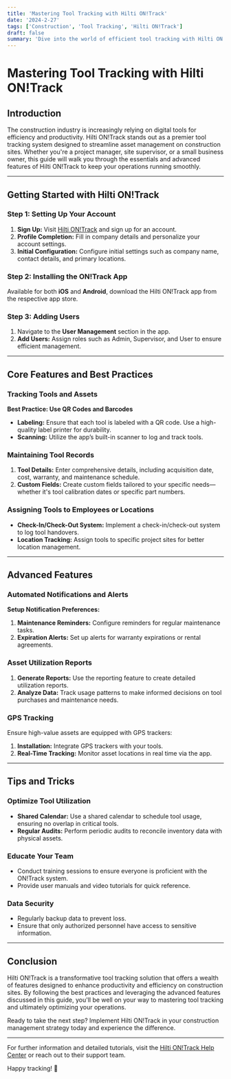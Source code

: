 ```yaml
---
title: 'Mastering Tool Tracking with Hilti ON!Track'
date: '2024-2-27'
tags: ['Construction', 'Tool Tracking', 'Hilti ON!Track']
draft: false
summary: 'Dive into the world of efficient tool tracking with Hilti ON!Track. Learn best practices, advanced tutorials, and tips to streamline construction site management.'
---
```


# Mastering Tool Tracking with Hilti ON!Track

## Introduction

The construction industry is increasingly relying on digital tools for efficiency and productivity. Hilti ON!Track stands out as a premier tool tracking system designed to streamline asset management on construction sites. Whether you're a project manager, site supervisor, or a small business owner, this guide will walk you through the essentials and advanced features of Hilti ON!Track to keep your operations running smoothly.

---

## Getting Started with Hilti ON!Track

### Step 1: Setting Up Your Account

1. **Sign Up:** Visit [Hilti ON!Track](https://www.hilti.com/ontrack) and sign up for an account.
2. **Profile Completion:** Fill in company details and personalize your account settings.
3. **Initial Configuration:** Configure initial settings such as company name, contact details, and primary locations.

### Step 2: Installing the ON!Track App

Available for both **iOS** and **Android**, download the Hilti ON!Track app from the respective app store. 

### Step 3: Adding Users

1. Navigate to the **User Management** section in the app.
2. **Add Users:** Assign roles such as Admin, Supervisor, and User to ensure efficient management.

---

## Core Features and Best Practices

### Tracking Tools and Assets

**Best Practice: Use QR Codes and Barcodes**

- **Labeling:** Ensure that each tool is labeled with a QR code. Use a high-quality label printer for durability.
- **Scanning:** Utilize the app’s built-in scanner to log and track tools.

### Maintaining Tool Records

1. **Tool Details:** Enter comprehensive details, including acquisition date, cost, warranty, and maintenance schedule.
2. **Custom Fields:** Create custom fields tailored to your specific needs—whether it's tool calibration dates or specific part numbers.

### Assigning Tools to Employees or Locations

- **Check-In/Check-Out System:** Implement a check-in/check-out system to log tool handovers.
- **Location Tracking:** Assign tools to specific project sites for better location management.

---

## Advanced Features

### Automated Notifications and Alerts

**Setup Notification Preferences:**

1. **Maintenance Reminders:** Configure reminders for regular maintenance tasks.
2. **Expiration Alerts:** Set up alerts for warranty expirations or rental agreements.

### Asset Utilization Reports

1. **Generate Reports:** Use the reporting feature to create detailed utilization reports.
2. **Analyze Data:** Track usage patterns to make informed decisions on tool purchases and maintenance needs.

### GPS Tracking

Ensure high-value assets are equipped with GPS trackers:

1. **Installation:** Integrate GPS trackers with your tools.
2. **Real-Time Tracking:** Monitor asset locations in real time via the app.

---

## Tips and Tricks

### Optimize Tool Utilization

- **Shared Calendar:** Use a shared calendar to schedule tool usage, ensuring no overlap in critical tools.
- **Regular Audits:** Perform periodic audits to reconcile inventory data with physical assets.

### Educate Your Team

- Conduct training sessions to ensure everyone is proficient with the ON!Track system.
- Provide user manuals and video tutorials for quick reference.

### Data Security

- Regularly backup data to prevent loss.
- Ensure that only authorized personnel have access to sensitive information.

---

## Conclusion

Hilti ON!Track is a transformative tool tracking solution that offers a wealth of features designed to enhance productivity and efficiency on construction sites. By following the best practices and leveraging the advanced features discussed in this guide, you'll be well on your way to mastering tool tracking and ultimately optimizing your operations.

Ready to take the next step? Implement Hilti ON!Track in your construction management strategy today and experience the difference.

---

For further information and detailed tutorials, visit the [Hilti ON!Track Help Center](https://www.hilti.com/hipl/en/support) or reach out to their support team.

Happy tracking! 🚀